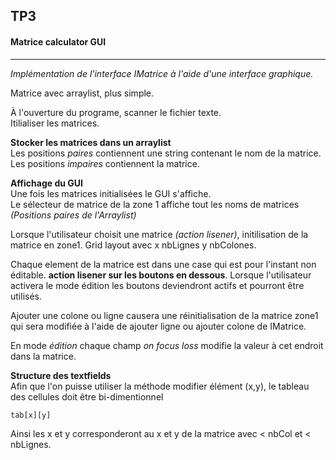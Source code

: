 ## TP3
#### Matrice calculator GUI
---
*Implémentation de l'interface IMatrice à l'aide d'une interface graphique.*

Matrice avec arraylist, plus simple.

À l'ouverture du programe, scanner le fichier texte.  
Itilialiser les matrices.

**Stocker les matrices dans un arraylist**  
Les positions *paires* contiennent une string contenant le nom de la matrice. Les positions *impaires* contiennent la matrice.

**Affichage du GUI**  
Une fois les matrices initialisées le GUI s'affiche.  
Le sélecteur de matrice de la zone 1 affiche tout les noms de matrices *(Positions paires de l'Arraylist)*  

Lorsque l'utilisateur choisit une matrice *(action lisener)*, initilisation de la matrice en zone1. Grid layout avec x nbLignes y nbColones.

Chaque element de la matrice est dans une case qui est pour l'instant non éditable. **action lisener sur les boutons en dessous**. Lorsque l'utilisateur activera le mode édition les boutons deviendront actifs et pourront être utilisés.  

Ajouter une colone ou ligne causera une réinitialisation de la matrice zone1 qui sera modifiée à l'aide de ajouter ligne ou ajouter colone de IMatrice.

En mode *édition* chaque champ *on focus loss* modifie la valeur à cet endroit dans la matrice.

**Structure des textfields**  
Afin que l'on puisse utiliser la méthode modifier élément (x,y), le tableau des cellules doit être bi-dimentionnel

	tab[x][y]

Ainsi les x et y corresponderont au x et y de la matrice avec < nbCol et < nbLignes.